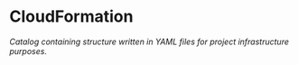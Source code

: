 # CloudFormation

*Catalog containing structure written in YAML files for project infrastructure purposes.*